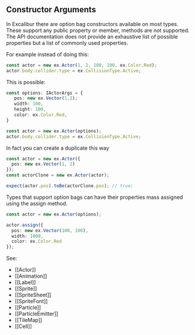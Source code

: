 ## Constructor Arguments

In Excalibur there are option bag constructors available on most types. These support any public property or member, methods are not supported. The API documentation does not provide an exhaustive list of possible properties but a list of commonly used properties.

For example instead of doing this:

```typescript
const actor = new ex.Actor(1, 2, 100, 100, ex.Color.Red);
actor.body.collider.type = ex.CollisionType.Active;
```

This is possible:

```typescript
const options: IActorArgs = {
   pos: new ex.Vector(1,2);
   width: 100,
   height: 100,
   color: ex.Color.Red,
}

const actor = new ex.Actor(options);
actor.body.collider.type = ex.CollisionType.Active;
```

In fact you can create a duplicate this way

```typescript
const actor = new ex.Actor({
  pos: new ex.Vector(1, 2)
});
const actorClone = new ex.Actor(actor);

expect(actor.pos).toBe(actorClone.pos); // true;
```

Types that support option bags can have their properties mass assigned using the assign method.

```typescript
const actor = new ex.Actor(options);

actor.assign({
  pos: new ex.Vector(100, 100),
  width: 1000,
  color: ex.Color.Red
});
```

See:

- [[Actor]]
- [[Animation]]
- [[Label]]
- [[Sprite]]
- [[SpriteSheet]]
- [[SpriteFont]]
- [[Particle]]
- [[ParticleEmitter]]
- [[TileMap]]
- [[Cell]]
